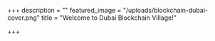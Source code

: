 +++
description = ""
featured_image = "/uploads/blockchain-dubai-cover.png"
title = "Welcome to Dubai Blockchain Village!"

+++

